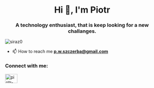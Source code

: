 <h1 align="center">Hi 👋, I'm Piotr</h1>
<h3 align="center">A technology enthusiast, that is keep looking for a new challanges.</h3>

<p align="left"> <img src="https://komarev.com/ghpvc/?username=siraz0&label=Profile%20views&color=0e75b6&style=flat" alt="siraz0" /> </p>

- 📫 How to reach me **p.w.szczerba@gmail.com**

<h3 align="left">Connect with me:</h3>
<p align="left">
<a href="https://linkedin.com/in/piotr-szczerba-34291b1a1" target="blank"><img align="center" src="https://raw.githubusercontent.com/rahuldkjain/github-profile-readme-generator/master/src/images/icons/Social/linked-in-alt.svg" alt="piotr-szczerba-34291b1a1" height="30" width="40" /></a>
</p>

